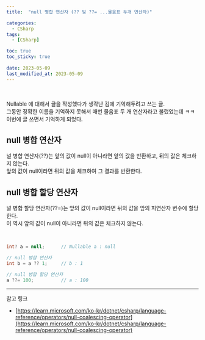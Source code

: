 ```yaml
---
title:  "null 병합 연산자 (?? 및 ??= ...물음표 두개 연산자)"

categories:
  - CSharp
tags:
  - [CSharp]

toc: true
toc_sticky: true
 
date: 2023-05-09
last_modified_at: 2023-05-09
---
```


<br>

Nullable 에 대해서 글을 작성했다가 생각난 김에 기억해두려고 쓰는 글.  
그동안 정확한 이름을 기억하지 못해서 매번 물음표 두 개 연산자라고 불렀었는데 ㅋㅋ  
이번에 글 쓰면서 기억하게 되었다.

## null 병합 연산자

널 병합 연산자(??)는 앞의 값이 null이 아니라면 앞의 값을 반환하고, 뒤의 값은 체크하지 않는다.  
앞의 값이 null이라면 뒤의 값을 체크하여 그 결과를 반환한다.


## null 병합 할당 연산자

널 병합 할당 연산자(??=)는 앞의 값이 null이라면 뒤의 값을 앞의 피연산자 변수에 할당한다.  
이 역시 앞의 값이 null이 아니라면 뒤의 값은 체크하지 않는다.

<br>

```c#
int? a = null;      // Nullable a : null

// null 병합 연산자
int b = a ?? 1;     // b : 1

// null 병합 할당 연산자
a ??= 100;          // a : 100
```

***  
참고 링크
- [https://learn.microsoft.com/ko-kr/dotnet/csharp/language-reference/operators/null-coalescing-operator](https://learn.microsoft.com/ko-kr/dotnet/csharp/language-reference/operators/null-coalescing-operator)
